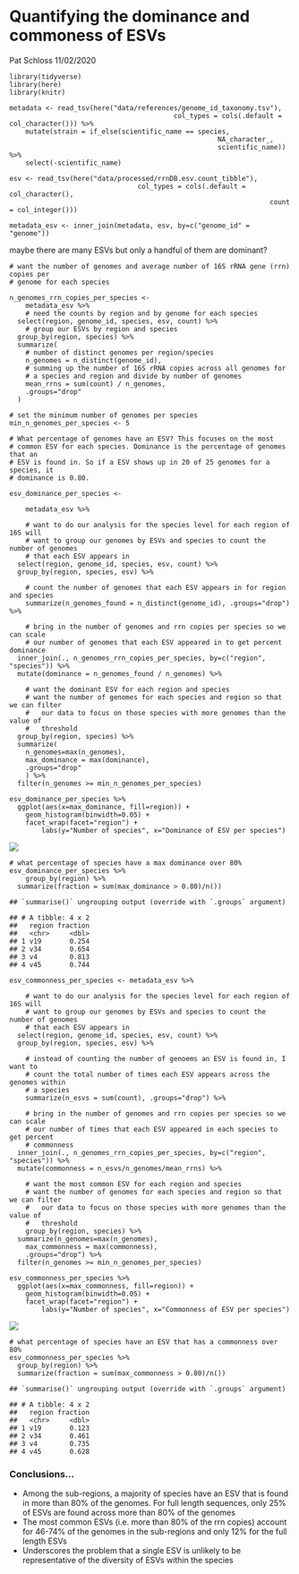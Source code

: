 Quantifying the dominance and commoness of ESVs
================
Pat Schloss
11/02/2020

    library(tidyverse)
    library(here)
    library(knitr)

    metadata <- read_tsv(here("data/references/genome_id_taxonomy.tsv"),
                                             col_types = cols(.default = col_character())) %>%
        mutate(strain = if_else(scientific_name == species,
                                                        NA_character_,
                                                        scientific_name)) %>%
        select(-scientific_name)

    esv <- read_tsv(here("data/processed/rrnDB.esv.count_tibble"),
                                    col_types = cols(.default = col_character(),
                                                                     count = col_integer()))

    metadata_esv <- inner_join(metadata, esv, by=c("genome_id" = "genome"))

maybe there are many ESVs but only a handful of them are dominant?

    # want the number of genomes and average number of 16S rRNA gene (rrn) copies per
    # genome for each species

    n_genomes_rrn_copies_per_species <-
        metadata_esv %>%
        # need the counts by region and by genome for each species
      select(region, genome_id, species, esv, count) %>%
        # group our ESVs by region and species
      group_by(region, species) %>%
      summarize(
        # number of distinct genomes per region/species
        n_genomes = n_distinct(genome_id),
        # summing up the number of 16S rRNA copies across all genomes for
        # a species and region and divide by number of genomes
        mean_rrns = sum(count) / n_genomes,
        .groups="drop"
      )

    # set the minimum number of genomes per species
    min_n_genomes_per_species <- 5

    # What percentage of genomes have an ESV? This focuses on the most
    # common ESV for each species. Dominance is the percentage of genomes that an
    # ESV is found in. So if a ESV shows up in 20 of 25 genomes for a species, it
    # dominance is 0.80.

    esv_dominance_per_species <-

        metadata_esv %>%

        # want to do our analysis for the species level for each region of 16S will
        # want to group our genomes by ESVs and species to count the number of genomes
        # that each ESV appears in
      select(region, genome_id, species, esv, count) %>%
      group_by(region, species, esv) %>%

        # count the number of genomes that each ESV appears in for region and species
        summarize(n_genomes_found = n_distinct(genome_id), .groups="drop") %>%

        # bring in the number of genomes and rrn copies per species so we can scale
        # our number of genomes that each ESV appeared in to get percent dominance
      inner_join(., n_genomes_rrn_copies_per_species, by=c("region", "species")) %>%
      mutate(dominance = n_genomes_found / n_genomes) %>%

        # want the dominant ESV for each region and species
        # want the number of genomes for each species and region so that we can filter
        #   our data to focus on those species with more genomes than the value of
        #   threshold
      group_by(region, species) %>%
      summarize(
        n_genomes=max(n_genomes),
        max_dominance = max(dominance),
        .groups="drop"
        ) %>%
      filter(n_genomes >= min_n_genomes_per_species)

    esv_dominance_per_species %>%
      ggplot(aes(x=max_dominance, fill=region)) +
        geom_histogram(binwidth=0.05) +
        facet_wrap(facet="region") +
            labs(y="Number of species", x="Dominance of ESV per species")

![](2020-11-02-dominance-commonness-of-esvs_files/figure-gfm/unnamed-chunk-2-1.png)<!-- -->

    # what percentage of species have a max dominance over 80%
    esv_dominance_per_species %>%
        group_by(region) %>%
      summarize(fraction = sum(max_dominance > 0.80)/n())

    ## `summarise()` ungrouping output (override with `.groups` argument)

    ## # A tibble: 4 x 2
    ##   region fraction
    ##   <chr>     <dbl>
    ## 1 v19       0.254
    ## 2 v34       0.654
    ## 3 v4        0.813
    ## 4 v45       0.744

    esv_commonness_per_species <- metadata_esv %>%

        # want to do our analysis for the species level for each region of 16S will
        # want to group our genomes by ESVs and species to count the number of genomes
        # that each ESV appears in
      select(region, genome_id, species, esv, count) %>%
      group_by(region, species, esv) %>%

        # instead of counting the number of genoems an ESV is found in, I want to
        # count the total number of times each ESV appears across the genomes within
        # a species
        summarize(n_esvs = sum(count), .groups="drop") %>%

        # bring in the number of genomes and rrn copies per species so we can scale
        # our number of times that each ESV appeared in each species to get percent
        # commonness
      inner_join(., n_genomes_rrn_copies_per_species, by=c("region", "species")) %>%
      mutate(commonness = n_esvs/n_genomes/mean_rrns) %>%

        # want the most common ESV for each region and species
        # want the number of genomes for each species and region so that we can filter
        #   our data to focus on those species with more genomes than the value of
        #   threshold
        group_by(region, species) %>%
      summarize(n_genomes=max(n_genomes),
        max_commonness = max(commonness),
        .groups="drop") %>%
      filter(n_genomes >= min_n_genomes_per_species)

    esv_commonness_per_species %>%
      ggplot(aes(x=max_commonness, fill=region)) +
        geom_histogram(binwidth=0.05) +
        facet_wrap(facet="region") +
            labs(y="Number of species", x="Commonness of ESV per species")

![](2020-11-02-dominance-commonness-of-esvs_files/figure-gfm/unnamed-chunk-3-1.png)<!-- -->

    # what percentage of species have an ESV that has a commonness over 80%
    esv_commonness_per_species %>%
      group_by(region) %>%
      summarize(fraction = sum(max_commonness > 0.80)/n())

    ## `summarise()` ungrouping output (override with `.groups` argument)

    ## # A tibble: 4 x 2
    ##   region fraction
    ##   <chr>     <dbl>
    ## 1 v19       0.123
    ## 2 v34       0.461
    ## 3 v4        0.735
    ## 4 v45       0.628

### Conclusions…

-   Among the sub-regions, a majority of species have an ESV that is
    found in more than 80% of the genomes. For full length sequences,
    only 25% of ESVs are found across more than 80% of the genomes
-   The most common ESVs (i.e. more than 80% of the rrn copies) account
    for 46-74% of the genomes in the sub-regions and only 12% for the
    full length ESVs
-   Underscores the problem that a single ESV is unlikely to be
    representative of the diversity of ESVs within the species
